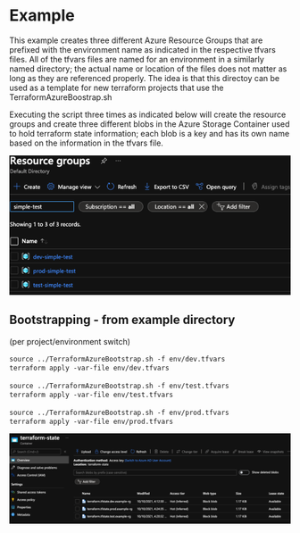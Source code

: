 # Example

This example creates three different Azure Resource Groups that are prefixed with the environment name as indicated in the respective tfvars files.  All of the tfvars files are named for an environment in a similarly named directory; the actual name or location of the files does not matter as long as they are referenced properly.  The idea is that this directoy can be used as a template for new terraform projects that use the TerraformAzureBoostrap.sh

Executing the script three times as indicated below will create the resource groups and create three different blobs in the Azure Storage Container used to hold terraform state information; each blob is a key and has its own name based on the information in the tfvars file.

![Simple Test Resoruce Groups](../rg.png)

## Bootstrapping - from example directory
(per project/environment switch)

```
source ../TerraformAzureBootstrap.sh -f env/dev.tfvars
terraform apply -var-file env/dev.tfvars

source ../TerraformAzureBootstrap.sh -f env/test.tfvars
terraform apply -var-file env/test.tfvars

source ../TerraformAzureBootstrap.sh -f env/prod.tfvars
terraform apply -var-file env/prod.tfvars

```



![Terraform State in Azure Container](../state.png)
